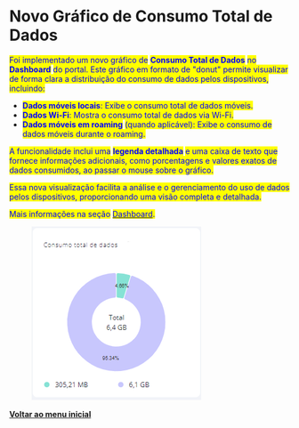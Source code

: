 # Novo Gráfico de Consumo Total de Dados

<mark style="color:blue;">Foi implementado um novo gráfico de</mark> <mark style="color:blue;"></mark><mark style="color:blue;">**Consumo Total de Dados**</mark> <mark style="color:blue;"></mark><mark style="color:blue;">no</mark> <mark style="color:blue;"></mark><mark style="color:blue;">**Dashboard**</mark> <mark style="color:blue;"></mark><mark style="color:blue;">do portal. Este gráfico em formato de "donut" permite visualizar de forma clara a distribuição do consumo de dados pelos dispositivos, incluindo:</mark>

* <mark style="color:blue;">**Dados móveis locais**</mark><mark style="color:blue;">: Exibe o consumo total de dados móveis.</mark>
* <mark style="color:blue;">**Dados Wi-Fi**</mark><mark style="color:blue;">: Mostra o consumo total de dados via Wi-Fi.</mark>
* <mark style="color:blue;">**Dados móveis em roaming**</mark> <mark style="color:blue;"></mark><mark style="color:blue;">(quando aplicável): Exibe o consumo de dados móveis durante o roaming.</mark>

<mark style="color:blue;">A funcionalidade inclui uma</mark> <mark style="color:blue;"></mark><mark style="color:blue;">**legenda detalhada**</mark> <mark style="color:blue;"></mark><mark style="color:blue;">e uma caixa de texto que fornece informações adicionais, como porcentagens e valores exatos de dados consumidos, ao passar o mouse sobre o gráfico.</mark>

<mark style="color:blue;">Essa nova visualização facilita a análise e o gerenciamento do uso de dados pelos dispositivos, proporcionando uma visão completa e detalhada.</mark>

<mark style="color:blue;">Mais informações na seção</mark> [<mark style="color:blue;">Dashboard</mark>](../../portal/dashboard.md)<mark style="color:blue;">.</mark>

<figure><img src="../../../.gitbook/assets/image (268).png" alt=""><figcaption></figcaption></figure>

[**Voltar ao menu inicial**](./)
